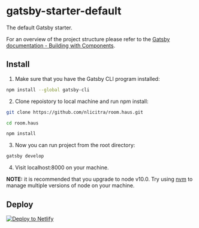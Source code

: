 # gatsby-starter-default
The default Gatsby starter.

For an overview of the project structure please refer to the [Gatsby documentation - Building with Components](https://www.gatsbyjs.org/docs/building-with-components/).

## Install

1. Make sure that you have the Gatsby CLI program installed:
  ```sh
  npm install --global gatsby-cli
  ```
2. Clone repoistory to local machine and run npm install:
  ```sh
  git clone https://github.com/nlicitra/room.haus.git

  cd room.haus

  npm install
  ```

3. Now you can run project from the root directory:
  ```sh
  gatsby develop
  ```

4. Visit localhost:8000 on your machine.



**NOTE:**  it is recommended that you upgrade to node v10.0. Try using [nvm](https://github.com/creationix/nvm) to manage multiple versions of node on your machine.

## Deploy

[![Deploy to Netlify](https://www.netlify.com/img/deploy/button.svg)](https://app.netlify.com/start/deploy?repository=https://github.com/gatsbyjs/gatsby-starter-default)

